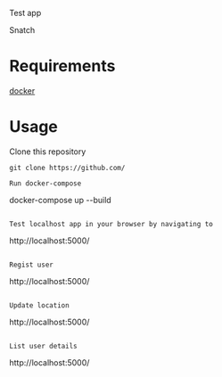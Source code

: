 Test app

Snatch

# Requirements
[docker](https://www.docker.com/get-docker)

# Usage
Clone this repository
```
git clone https://github.com/

Run docker-compose
```
docker-compose up --build
```

Test localhost app in your browser by navigating to
```
http://localhost:5000/
```

Regist user
```
http://localhost:5000/
```

Update location
```
http://localhost:5000/
```

List user details
```
http://localhost:5000/
```
